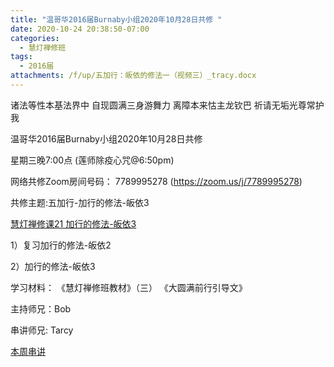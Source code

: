```yaml
---
title: "温哥华2016届Burnaby小组2020年10月28日共修 "
date: 2020-10-24 20:38:50-07:00
categories:
  - 慧灯禅修班
tags:
  - 2016届
attachments: /f/up/五加行：皈依的修法一（视频三）_tracy.docx
---
```

诸法等性本基法界中 自现圆满三身游舞力 离障本来怙主龙钦巴 祈请无垢光尊常护我

温哥华2016届Burnaby小组2020年10月28日共修 

星期三晚7:00点 (莲师除疫心咒@6:50pm)

网络共修Zoom房间号码： 7789995278 (<https://zoom.us/j/7789995278>)

共修主题:五加行-加行的修法-皈依3
 
[慧灯禅修课21 加行的修法-皈依3](http://www.huidengzhiguang.com/index.php/huideng-jiangtang/2016-07-21-09-15-04/2018-02-06-07-52-48/2624-l17093) 

1）复习加行的修法-皈依2

2）加行的修法-皈依3


学习材料：
《慧灯禅修班教材》（三）
《大圆满前行引导文》



主持师兄：Bob

串讲师兄: Tarcy

[本周串讲](https://s3.ap-northeast-1.wasabisys.com/hdcx/hdv/f/up/五加行：皈依的修法一（视频三）_tracy.docx)